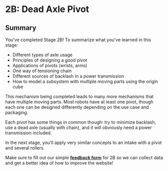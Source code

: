 # 2B: Dead Axle Pivot

## Summary

You've completed Stage 2B! To summarize what you've learned in this stage:

- Different types of axle usage
- Principles of designing a good pivot
- Applications of pivots (wrists, arms)
- One way of tensioning chain
- Different sources of backlash in a power transmission
- How to model a subsystem with multiple moving parts using the origin cube

This mechanism being completed leads to many more mechanisms that have multiple moving parts. Most robots have at least one pivot, though each one can be designed differently depending on the use case and packaging. 

Each pivot has some things in common though: try to minimize backlash, use a dead axle (usually with chain), and it will obviously need a power transmission included. 

In the next stage, you'll apply very similar concepts to an intake with a pivot and several rollers.

Make sure to fill out our simple [**feedback form**](https://forms.gle/qykF1UoxiymAEGWc8) for 2B so we can collect data and get a better idea of how to improve the website!

<br>